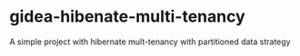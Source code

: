 # gidea-hibenate-multi-tenancy
A simple project with hibernate mult-tenancy with partitioned data strategy
